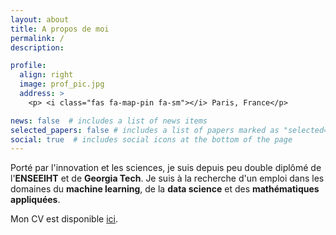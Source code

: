 ```yaml
---
layout: about
title: A propos de moi
permalink: /
description:

profile:
  align: right
  image: prof_pic.jpg
  address: >
    <p> <i class="fas fa-map-pin fa-sm"></i> Paris, France</p>

news: false  # includes a list of news items
selected_papers: false # includes a list of papers marked as "selected={true}"
social: true  # includes social icons at the bottom of the page
---
```


Porté par l'innovation et les sciences, je suis depuis peu double diplômé de l'**ENSEEIHT** et de **Georgia Tech**. Je suis à la recherche d'un emploi dans les domaines du **machine learning**, de la **data science** et des **mathématiques appliquées**.

Mon CV est disponible [ici](assets/pdf/Theo_Galizzi_CV.pdf).
